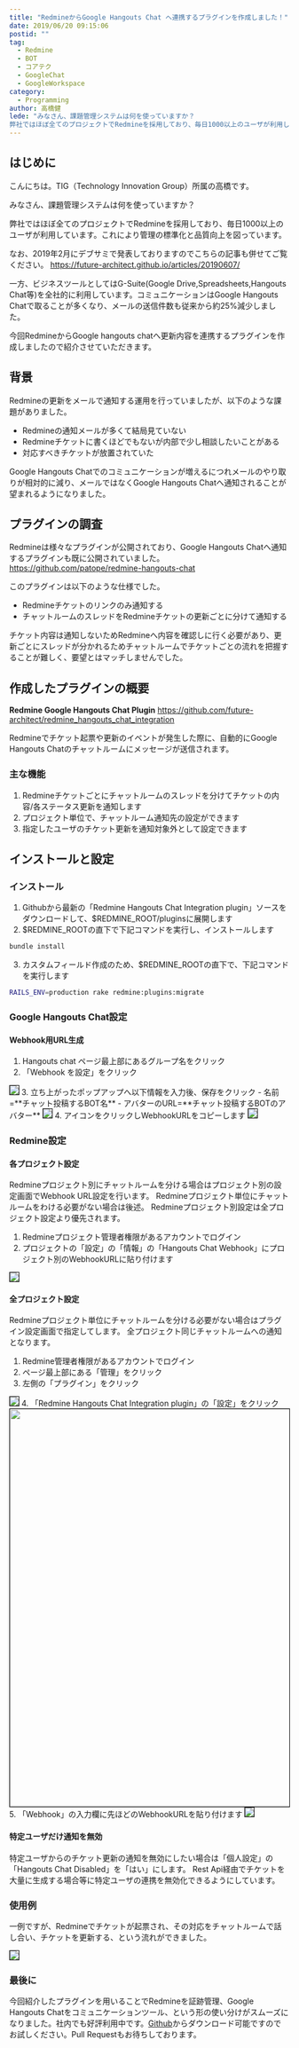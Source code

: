 ```yaml
---
title: "RedmineからGoogle Hangouts Chat へ連携するプラグインを作成しました！"
date: 2019/06/20 09:15:06
postid: ""
tag:
  - Redmine
  - BOT
  - コアテク
  - GoogleChat
  - GoogleWorkspace
category:
  - Programming
author: 高橋健
lede: "みなさん、課題管理システムは何を使っていますか？
弊社ではほぼ全てのプロジェクトでRedmineを採用しており、毎日1000以上のユーザが利用しています。これにより管理の標準化と品質向上を図っています。"
---
```

## はじめに

こんにちは。TIG（Technology Innovation Group）所属の高橋です。

みなさん、課題管理システムは何を使っていますか？

弊社ではほぼ全てのプロジェクトでRedmineを採用しており、毎日1000以上のユーザが利用しています。これにより管理の標準化と品質向上を図っています。

なお、2019年2月にデブサミで発表しておりますのでこちらの記事も併せてご覧ください。
https://future-architect.github.io/articles/20190607/

一方、ビジネスツールとしてはG-Suite(Google Drive,Spreadsheets,Hangouts Chat等)を全社的に利用しています。コミュニケーションはGoogle Hangouts Chatで取ることが多くなり、メールの送信件数も従来から約25%減少しました。

今回RedmineからGoogle hangouts chatへ更新内容を連携するプラグインを作成しましたので紹介させていただきます。

## 背景

Redmineの更新をメールで通知する運用を行っていましたが、以下のような課題がありました。

- Redmineの通知メールが多くて結局見ていない
- Redmineチケットに書くほどでもないが内部で少し相談したいことがある
- 対応すべきチケットが放置されていた

Google Hangouts Chatでのコミュニケーションが増えるにつれメールのやり取りが相対的に減り、メールではなくGoogle Hangouts Chatへ通知されることが望まれるようになりました。

## プラグインの調査

Redmineは様々なプラグインが公開されており、Google Hangouts Chatへ通知するプラグインも既に公開されていました。
https://github.com/patope/redmine-hangouts-chat

このプラグインは以下のような仕様でした。

- Redmineチケットのリンクのみ通知する
- チャットルームのスレッドをRedmineチケットの更新ごとに分けて通知する

チケット内容は通知しないためRedmineへ内容を確認しに行く必要があり、更新ごとにスレッドが分かれるためチャットルームでチケットごとの流れを把握することが難しく、要望とはマッチしませんでした。

## 作成したプラグインの概要

**Redmine Google Hangouts Chat Plugin**
https://github.com/future-architect/redmine_hangouts_chat_integration

​Redmineでチケット起票や更新のイベントが発生した際に、自動的にGoogle Hangouts Chatのチャットルームにメッセージが送信されます。

### 主な機能

1. Redmineチケットごとにチャットルームのスレッドを分けてチケットの内容/各ステータス更新を通知します
2. プロジェクト単位で、チャットルーム通知先の設定ができます
3. 指定したユーザのチケット更新を通知対象外として設定できます

## インストールと設定

### インストール

1. Githubから最新の​「Redmine Hangouts Chat Integration plugin」ソースをダウンロードして、$REDMINE_ROOT/pluginsに展開します
2. $REDMINE_ROOTの直下で下記コマンドを実行し、インストールします

  ```sh
  bundle install
  ```

3. カスタムフィールド作成のため、$REDMINE_ROOTの直下で、下記コマンドを実行します

  ```sh
  RAILS_ENV=production rake redmine:plugins:migrate
  ```

### Google Hangouts Chat設定

#### Webhook用URL生成

1. Hangouts chat ページ最上部にあるグループ名をクリック
2. 「Webhook を設定」をクリック
  <img src="/images/20190620/photo_20190620_01.png" style="border:solid 1px #000000" loading="lazy">
3. 立ち上がったポップアップへ以下情報を入力後、保存をクリック
   - 名前=**チャット投稿するBOT名**
   - アバターのURL=**チャット投稿するBOTのアバター**
  <img src="/images/20190620/photo_20190620_02.png" class="img-middle-size" style="border:solid 1px #000000" loading="lazy">
4. アイコンをクリックしWebhookURLをコピーします
  <img src="/images/20190620/photo_20190620_03.png" class="img-middle-size" style="border:solid 1px #000000" loading="lazy">

### Redmine設定

#### 各プロジェクト設定

Redmineプロジェクト別にチャットルームを分ける場合はプロジェクト別の設定画面でWebhook URL設定を行います。
Redmineプロジェクト単位にチャットルームをわける必要がない場合は後述。
Redmineプロジェクト別設定は全プロジェクト設定より優先されます。

1. Redmineプロジェクト管理者権限があるアカウントでログイン
2. プロジェクトの「設定」の「情報」の「Hangouts Chat Webhook」にプロジェクト別のWebhookURLに貼り付けます
<img src="/images/20190620/photo_20190620_04.png" style="border:solid 1px #000000" loading="lazy">

#### 全プロジェクト設定

Redmineプロジェクト単位にチャットルームを分ける必要がない場合はプラグイン設定画面で指定してします。
全プロジェクト同じチャットルームへの通知となります。

1. Redmine管理者権限があるアカウントでログイン
2. ページ最上部にある「管理」をクリック
3. 左側の「プラグイン」をクリック
  <img src="/images/20190620/photo_20190620_05.png" class="img-small-size" style="border:solid 1px #000000" loading="lazy">
4. 「Redmine Hangouts Chat Integration plugin」の「設定」をクリック
  <img width="717" class="img-middle-size" src="/images/20190620/d72ca067-8bef-dbec-b934-059597c9d72f.png" style="border:solid 1px #000000">
5. 「Webhook」の入力欄に先ほどのWebhookURLを貼り付けます
  <img src="/images/20190620/photo_20190620_06.png" style="border:solid 1px #000000" loading="lazy">

#### 特定ユーザだけ通知を無効

特定ユーザからのチケット更新の通知を無効にしたい場合は「個人設定」の「Hangouts Chat Disabled」を「はい」にします。
Rest Api経由でチケットを大量に生成する場合等に特定ユーザの連携を無効化できるようにしています。

### 使用例

一例ですが、Redmineでチケットが起票され、その対応をチャットルームで話し合い、チケットを更新する、という流れができました。

<img src="/images/20190620/photo_20190620_07.png" style="border:solid 1px #000000" loading="lazy">

### 最後に

今回紹介したプラグインを用いることでRedmineを証跡管理、Google Hangouts Chatをコミュニケーションツール、という形の使い分けがスムーズになりました。社内でも好評利用中です。[Github](https://github.com/future-architect/redmine_hangouts_chat_integration)からダウンロード可能ですのでお試しください。Pull Requestもお待ちしております。
